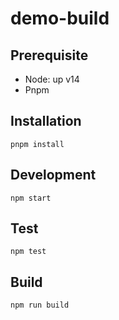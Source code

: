 # demo-build

## Prerequisite

- Node: up v14
- Pnpm

## Installation

`pnpm install`

## Development

`npm start`

## Test

`npm test`

## Build

`npm run build`

